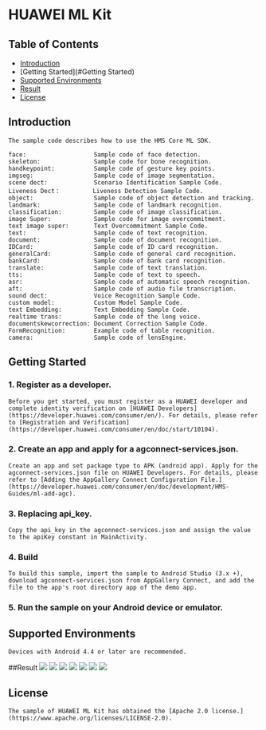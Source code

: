# HUAWEI ML Kit


## Table of Contents

 * [Introduction](#introduction)
 * [Getting Started](#Getting Started)
 * [Supported Environments](#supported-environments)
 * [Result](#result)
 * [License](#license)


## Introduction
    The sample code describes how to use the HMS Core ML SDK.

    face:                   Sample code of face detection.
    skeleton:               Sample code for bone recognition.
    handkeypoint:           Sample code of gesture key points.
    imgseg:                 Sample code of image segmentation.
    scene dect:             Scenario Identification Sample Code.
    Liveness Dect：         Liveness Detection Sample Code.
    object:                 Sample code of object detection and tracking.
    landmark:               Sample code of landmark recognition.
    classification:         Sample code of image classification.
    image Super:            Sample code for image overcommitment.
    text image super:       Text Overcommitment Sample Code.
    text:                   Sample code of text recognition.
    document:               Sample code of document recognition.
    IDCard:                 Sample code of ID card recognition.
    generalCard:            Sample code of general card recognition.
    bankCard:               Sample code of bank card recognition.
    translate:              Sample code of text translation.
    tts:                    Sample code of text to speech.
    asr:                    Sample code of automatic speech recognition.
    aft:                    Sample code of audio file transcription.
    sound dect:             Voice Recognition Sample Code.
    custom model:           Custom Model Sample Code.
    text Embedding:         Text Embedding Sample Code.
    realtime trans:         Sample code of the long voice.
    documentskewcorrection: Document Correction Sample Code.
    FormRecognition:        Example code of table recognition.
    camera:                 Sample code of lensEngine.




## Getting Started
### 1. Register as a developer.
    Before you get started, you must register as a HUAWEI developer and complete identity verification on [HUAWEI Developers](https://developer.huawei.com/consumer/en/). For details, please refer to [Registration and Verification](https://developer.huawei.com/consumer/en/doc/start/10104).
### 2. Create an app and apply for a agconnect-services.json.
	Create an app and set package type to APK (android app). Apply for the agconnect-services.json file on HUAWEI Developers. For details, please refer to [Adding the AppGallery Connect Configuration File.](https://developer.huawei.com/consumer/en/doc/development/HMS-Guides/ml-add-agc).
### 3. Replacing api_key.
    Copy the api_key in the agconnect-services.json and assign the value to the apiKey constant in MainActivity.
### 4. Build
    To build this sample, import the sample to Android Studio (3.x +), download agconnect-services.json from AppGallery Connect, and add the file to the app's root directory app of the demo app.
### 5. Run the sample on your Android device or emulator.

## Supported Environments
	Devices with Android 4.4 or later are recommended.
##Result
<img src="images/result_1.png">
<img src="images/result_2.png">
<img src="images/result_3.png">
<img src="images/result_4.png">
<img src="images/result_5.png">
<img src="images/result_6.png">
<img src="images/result_7.png">
##  License
    The sample of HUAWEI ML Kit has obtained the [Apache 2.0 license.](https://www.apache.org/licenses/LICENSE-2.0).